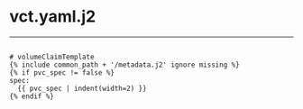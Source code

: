



# vct.yaml.j2

---
```

# volumeClaimTemplate
{% include common_path + '/metadata.j2' ignore missing %}
{% if pvc_spec != false %}
spec:
  {{ pvc_spec | indent(width=2) }}
{% endif %}

```